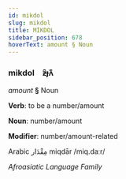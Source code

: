 ```yaml
---
id: mikdol
slug: mikdol
title: MİKDOL
sidebar_position: 678
hoverText: amount § Noun
---
```


### mikdol&emsp;<span kind="abugida">ƶ̑ɟʌ͊</span>

*amount* **§** Noun

**Verb**: to be a number/amount

**Noun**: number/amount

**Modifier**: number/amount-related

Arabic مِقْدَار miqdār /miq.daːr/

*Afroasiatic Language Family*